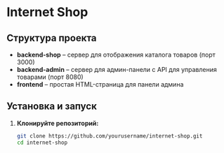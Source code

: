 # Internet Shop

## Структура проекта

- **backend-shop** – сервер для отображения каталога товаров (порт 3000)
- **backend-admin** – сервер для админ-панели с API для управления товарами (порт 8080)
- **frontend** – простая HTML-страница для панели админа

## Установка и запуск

1. **Клонируйте репозиторий:**

   ```bash
   git clone https://github.com/yourusername/internet-shop.git
   cd internet-shop
